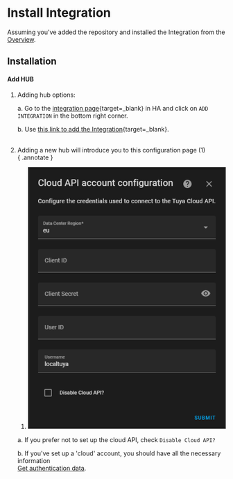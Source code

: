 # Install Integration
Assuming you've added the repository and installed the Integration from the [Overview](index.md).

## Installation
#### Add HUB
1. Adding hub options:

    a. Go to the [integration page](https://my.home-assistant.io/redirect/integrations/){target=_blank} in HA and click on `ADD INTEGRATION` in the bottom right corner.

    b. Use [this link to add the Integration](https://my.home-assistant.io/redirect/config_flow_start/?domain=localtuya){target=_blank}.
<br><br>

2. Adding a new hub will introduce you to this configuration page (1)<br>
{ .annotate }

    1. ![](images/init.png)
    
    a. If you prefer not to set up the cloud API, check `Disable Cloud API?`

    b. If you've set up a 'cloud' account, you should have all the necessary information
    <br> [Get authentication data](cloud_api.md/#get-authorization-data).

